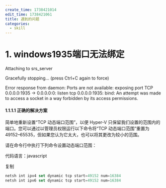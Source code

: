 ```yaml
---
create_time: 1738421014
edit_time: 1738421061
title: 遇到的问题
categories:
  - skill
---
```



# 1. windows1935端口无法绑定

 Attaching to srs_server

Gracefully stopping... (press Ctrl+C again to force)

Error response from daemon: Ports are not available: exposing port TCP 0.0.0.0:1935 -&gt; 0.0.0.0:0: listen tcp 0.0.0.0:1935: bind: An attempt was made to access a socket in a way forbidden by its access permissions.

#### 1.1.1.1  **正确的解决方案**

简单地重新设置“TCP 动态端口范围”，以便 Hyper-V 只保留我们设置的范围内的端口。您可以通过以管理员权限运行以下命令将“TCP 动态端口范围”重置为 49152–65535，但如果您认为它太大，也可以将其更改为较小的范围。

请在命令行中执行下列命令设置动态端口范围：

代码语言：javascript

复制

```js
netsh int ipv4 set dynamic tcp start=49152 num=16384
netsh int ipv6 set dynamic tcp start=49152 num=16384
```

